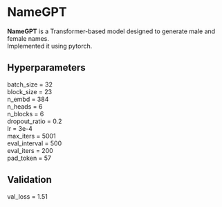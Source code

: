# NameGPT

**NameGPT** is a Transformer-based model designed to generate male and female names.<br>
Implemented it using pytorch.

## Hyperparameters
batch_size = 32<br>
block_size = 23<br>
n_embd = 384<br>
n_heads = 6<br>
n_blocks = 6<br>
dropout_ratio = 0.2<br>
lr = 3e-4<br>
max_iters = 5001<br>
eval_interval = 500<br>
eval_iters = 200<br>
pad_token = 57<br>

## Validation
val_loss = 1.51<br>